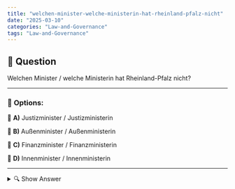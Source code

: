 ```yaml
---
title: "welchen-minister-welche-ministerin-hat-rheinland-pfalz-nicht"
date: "2025-03-10"
categories: "Law-and-Governance"
tags: "Law-and-Governance"
---
```


## 📌 **Question**

Welchen Minister / welche Ministerin hat Rheinland-Pfalz nicht?



---

### 📝 **Options:**

🔘 **A)** Justizminister / Justizministerin

🔘 **B)** Außenminister / Außenministerin

🔘 **C)** Finanzminister / Finanzministerin

🔘 **D)** Innenminister / Innenministerin

---

<details>
  <summary>🔍 Show Answer</summary>

  <p>
💡  <b>Correct Answer:</b>  b
  </p>
  <p>
    📖<b>Explanation:</b>
    Rheinland-Pfalz, ein Bundesland in Deutschland, verfügt über verschiedene Ministerien, die unterschiedliche Bereiche der Landespolitik leiten. Typische Ministerpositionen umfassen Justiz, Finanzen und Inneres, die für die Rechtsprechung, Haushaltsführung und innere Sicherheit zuständig sind. Allerdings gibt es keinen Außenminister auf Landesebene, da Außenpolitik und diplomatische Beziehungen vom Bundesministerium für Auswärtige Angelegenheiten auf nationaler Ebene geregelt werden. Daher ist die Position des Außenministers beziehungsweise der Außenministerin in Rheinland-Pfalz nicht vorhanden.
  </p>
</details>
